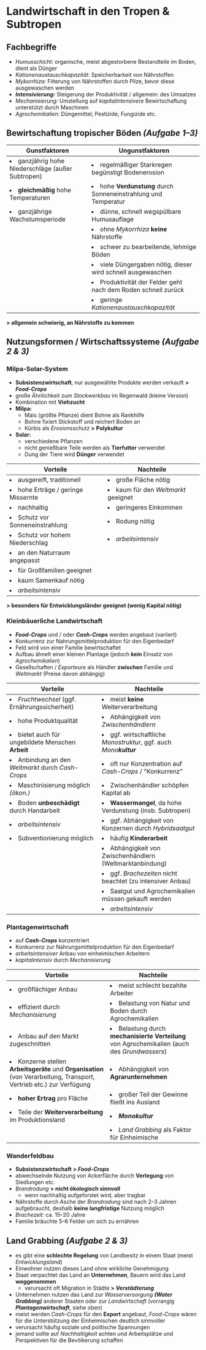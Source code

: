 # Landwirtschaft in den Tropen & Subtropen

## Fachbegriffe

- *Humusschicht:* organische, meist abgestorbene Bestandteile im Boden, dient als Dünger
- *Kationenaustauschkapazität:* Speicherbarkeit von Nährstoffen
- *Mykorrhiza:* Filterung von Nährstoffen durch Pilze, bevor diese ausgewaschen werden
- ***Intensivierung:*** Steigerung der Produktivität / allgemein: des Umsatzes
- *Mechanisierung:* Umstellung auf *kapitalintensivere* Bewirtschaftung unterstützt durch Maschinen
- *Agrochemikalien:* Düngemittel; Pestizide, Fungizide etc.

## Bewirtschaftung tropischer Böden *(Aufgabe 1–3)*

Gunstfaktoren | Ungunstfaktoren
--- | ---
| <li>ganzjährig hohe Niederschläge (außer Subtropen)</li> | <li>regelmäßiger Starkregen begünstigt Bodenerosion</li>
| <li>**gleichmäßig** hohe Temperaturen</li> | <li>hohe **Verdunstung** durch Sonneneinstrahlung und Temperatur</li>
| <li>ganzjährige Wachstumsperiode</li> | <li>dünne, schnell wegspülbare Humusauflage</li>
| | <li>ohne *Mykorrhiza* **keine** Nährstoffe</li>
| | <li>schwer zu bearbeitende, lehmige Böden</li>
| | <li>viele Düngergaben nötig, dieser wird schnell ausgewaschen</li>
| | <li>Produktivität der Felder geht nach dem Roden schnell zurück</li>
| | <li>geringe *Kationenaustauschkapazität*</li>

**> allgemein schwierig, an Nährstoffe zu kommen**

## Nutzungsformen / Wirtschaftssysteme *(Aufgabe 2 & 3)*

### Milpa-Solar-System
- **Subsistenzwirtschaft**, nur ausgewählte Produkte werden verkauft **> *Food-Crops***
- große Ähnlichkeit zum *Stockwerkbau* im Regenwald (kleine Version)
- Kombination mit **Viehzucht**
- **Milpa:**
	- Mais (größte Pflanze) dient Bohne als Rankhilfe
	- Bohne fixiert Stickstoff und reichert Boden an
	- Kürbis als *Erosionsschutz* **> Polykultur**
- **Solar:**
	- verschiedene Pflanzen
	- nicht genießbare Teile werden als **Tierfutter** verwendet
	- Dung der Tiere wird **Dünger** verwendet

Vorteile | Nachteile
--- | ---
| <li>ausgereift, traditionell</li> | <li>große Fläche nötig</li>
| <li>hohe Erträge / geringe Missernte</li> | <li>kaum für den *Weltmarkt* geeignet</li>
| <li>nachhaltig</li> | <li>geringeres Einkommen</li>
| <li>Schutz vor Sonneneinstrahlung</li> | <li>Rodung nötig</li>
| <li>Schutz vor hohem Niederschlag</li> | <li>*arbeitsintensiv*</li>
| <li>an den Naturraum angepasst</li> |
| <li>für Großfamilien geeignet</li> |
| <li>kaum Samenkauf nötig</li> |
| <li>*arbeitsintensiv*</li> |

**> besonders für Entwicklungsländer geeignet (wenig Kapital nötig)**

### Kleinbäuerliche Landwirtschaft
- ***Food-Crops*** und / oder ***Cash-Crops*** werden angebaut (variiert)
- Konkurrenz zur Nahrungsmittelproduktion für den Eigenbedarf
- Feld wird von einer Familie bewirtschaftet
- Aufbau ähnelt einer kleinen Plantage (jedoch **kein** Einsatz von *Agrochemikalien*)
- Gesellschaften / *Exporteure* als Händler **zwischen** Familie und *Weltmarkt* (Preise davon abhängig)

Vorteile | Nachteile
--- | ---
| <li>*Fruchtwechsel* (ggf. Ernährungssicherheit)</li>| <li>meist **keine** Weiterverarbeitung</li>
| <li>hohe Produktqualität</li> | <li>Abhängigkeit von *Zwischenhändlern*</li>
| <li>bietet auch für ungebildete Menschen **Arbeit**</li> | <li>ggf. wirtschaftliche *Monostruktur*, ggf. auch *Mono**kultur***</li>
| <li>Anbindung an den *Weltmarkt* durch *Cash-Crops*</li> | <li>oft nur Konzentration auf *Cash-Crops* / "Konkurrenz"</li>
| <li>Maschinisierung möglich *(ökon.)*</li> | <li>Zwischenhändler schöpfen Kapital ab</li>
| <li>Boden **unbeschädigt** durch Handarbeit</li> | <li>**Wassermangel**, da hohe Verdunstung (insb. Subtropen)</li>
| <li>*arbeitsintensiv*</li> | <li>ggf. Abhängigkeit von Konzernen durch *Hybridsaatgut*</li>
| <li>Subventionierung möglich</li> | <li>häufig **Kinderarbeit**</li>
| | <li>Abhängigkeit von Zwischenhändlern (Weltmarktanbindung)</li>
| | <li>ggf. *Brachezeiten* nicht beachtet (zu intensiver Anbau)</li>
| | <li>Saatgut und Agrochemikalien müssen gekauft werden</li>
| | <li>*arbeitsintensiv*</li>

### Plantagenwirtschaft
- auf ***Cash-Crops*** konzentriert
- Konkurrenz zur Nahrungsmittelproduktion für den Eigenbedarf
- *arbeitsintensiver* Anbau von einheimischen Arbeitern
- *kapitalintensiv* durch *Mechanisierung*

Vorteile | Nachteile
--- | ---
| <li>großflächiger Anbau</li> | <li>meist schlecht bezahlte Arbeiter</li>
| <li>effizient durch *Mechanisierung*</li> | <li>Belastung von Natur und Boden durch Agrochemikalien</li>
| <li>Anbau auf den Markt zugeschnitten</li> | <li>Belastung durch **mechanisierte Verteilung** von Agrochemikalien (auch des *Grundwassers*)</li>
| <li>Konzerne stellen **Arbeitsgeräte** und **Organisation** (von Verarbeitung, Transport, Vertrieb etc.) zur Verfügung</li> | <li>Abhängigkeit von **Agrarunternehmen**</li>
| <li>**hoher Ertrag** pro Fläche</li> | <li>großer Teil der Gewinne fließt ins Ausland</li>
| <li>Teile der **Weiterverarbeitung** im Produktionsland</li> | <li>***Monokultur***</li>
| | <li>*Land Grabbing* als Faktor für Einheimische </li>

### Wanderfeldbau
- **Subsistenzwirtschaft** **> *Food-Crops***
- abwechselnde Nutzung von Ackerfläche durch **Verlegung** von Siedlungen etc.
- *Brandrodung* **> nicht ökologisch sinnvoll**
	- wenn nachhaltig aufgeforstet wird, aber tragbar
- Nährstoffe durch Asche der *Brandrodung* sind nach 2–3 Jahren aufgebraucht, deshalb **keine langfristige** Nutzung möglich
- *Brachezeit:* ca. 15–20 Jahre
- Familie bräuchte 5–6 Felder um sich zu ernähren

## Land Grabbing *(Aufgabe 2 & 3)*

- es gibt eine **schlechte Regelung** von Landbesitz in einem Staat (meist *Entwicklungsland*)
- Einwohner nutzen dieses Land ohne wirkliche Genehmigung
- Staat verpachtet das Land an **Unternehmen**, Bauern wird das Land **weggenommen**
	- verursacht oft Migration in Städte **> *Verstädterung***
- Unternehmen nutzen das Land zur *Wasserversorgung* ***(Water Grabbing)*** anderer Staaten oder zur *Landwirtschaft* (vorrangig ***Plantagenwirtschaft***, siehe oben)
- meist werden *Cash-Crops* für den **Export** angebaut, *Food-Crops* wären für die Unterstützung der Einheimischen deutlich sinnvoller
- verursacht häufig soziale und politische Spannungen
- jemand sollte auf *Nachhaltigkeit* achten und Arbeitsplätze und Perspektiven für die Bevölkerung schaffen

<!--stackedit_data:
eyJoaXN0b3J5IjpbMTA4ODQyNjkzMiwzNTgyMTI4NjQsODU1OT
cwMjk5LC0xOTEzNjQyMTU3LC00NjUwNzQ4OTYsNjYyMDAxNDcy
LC0xMjQ0MTEwODQ0LDE3NTQ5NTg2ODQsMTA4NDU0MjQzOSwxMT
I4MTU5MzI4LDE1OTU2NDYyMTcsNDAwMjkzNjQzLC0xMDY0MDY0
ODAyLDM3NTg5MzI0NywtMTk5MTg5OTc0Nyw4NzkyNDk2NjUsLT
E0MDU4Nzc4MjMsMTQ2MjY1OTI2NSwtOTUzNzk1NTUwLDMxMjY2
MDU2NV19
-->
